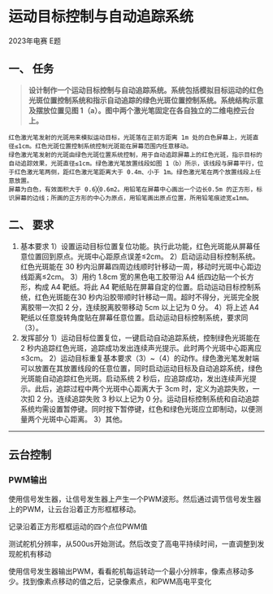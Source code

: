 # **运动目标控制与自动追踪系统**
2023年电赛 E题



## 一、 任务

> **设计制作一个运动目标控制与自动追踪系统。系统包括模拟目标运动的红色光斑位置控制系统和指示自动追踪的绿色光斑位置控制系统。系统结构示意及摆放位置见图 1（a）。图中两个激光笔固定在各自独立的二维电控云台上。**



```
红色激光笔发射的光斑用来模拟运动目标，光斑落在正前方距离 1m 处的白色屏幕上，光斑直径≤1cm。红色光斑位置控制系统控制光斑能在屏幕范围内任意移动。
绿色激光笔发射的光斑由绿色光斑位置系统控制，用于自动追踪屏幕上的红色光斑，指示目标的自动追踪效果，光斑直径≤1cm。绿色激光笔放置线段如图 1（b）所示，该线段与屏幕平行，位于红色激光笔两侧，距红色激光笔距离大于 0.4m、小于 1m。绿色激光笔在两个放置线段上任意放置。
屏幕为白色，有效面积大于 0.6╳0.6m2。用铅笔在屏幕中心画出一个边长0.5m 的正方形，标识屏幕的边线；所画的正方形的中心为原点，用铅笔画出原点位置，所用铅笔痕迹宽≤1mm。
```



## 二、 要求

1. 基本要求
1）设置运动目标位置复位功能。执行此功能，红色光斑能从屏幕任意位置回到原点。光斑中心距原点误差≤2cm。
2）启动运动目标控制系统。红色光斑能在 30 秒内沿屏幕四周边线顺时针移动一周，移动时光斑中心距边线距离≤2cm。
3）用约 1.8cm 宽的黑色电工胶带沿 A4 纸四边贴一个长方形，构成 A4 靶纸。将此 A4 靶纸贴在屏幕自定的位置。启动运动目标控制系统，红色光斑能在30 秒内沿胶带顺时针移动一周。超时不得分，光斑完全脱离胶带一次扣 2 分，连续脱离胶带移动 5cm 以上记为 0 分。
4）将上述 A4 靶纸以任意旋转角度贴在屏幕任意位置。启动运动目标控制系统，要求同（3）。
2. 发挥部分
1）运动目标位置复位，一键启动自动追踪系统，控制绿色光斑能在 2 秒内追踪红色光斑，追踪成功发出连续声光提示。此时两个光斑中心距离应≤3cm。
2）运动目标重复基本要求（3）~（4）的动作。绿色激光笔发射端可以放置在其放置线段的任意位置，同时启动运动目标及自动追踪系统，绿色光斑能自动追踪红色光斑。启动系统 2 秒后，应追踪成功，发出连续声光提示。此后，追踪过程中两个光斑中心距离大于 3cm 时，定义为追踪失败，一次扣 2 分。连续追踪失败 3 秒以上记为 0 分。运动目标控制系统和自动追踪系统均需设置暂停键。同时按下暂停键，红色和绿色光斑应立即制动，以便测量两个光斑中心距离。
3）其他。

------





## 云台控制



### PWM输出

使用信号发生器，让信号发生器上产生一个PWM波形。然后通过调节信号发生器上的PWM，让云台沿着正方形框框移动。

记录沿着正方形框框运动的四个点位PWM值

测试舵机分辨率，从500us开始测试。然后改变了高电平持续时间，一直调整到发现舵机有移动

使用信号发生器输出PWM，看看舵机每运转动一个最小分辨率，像素点移动多少。找到像素点移动的值之后，记录像素点，和PWM高电平变化
